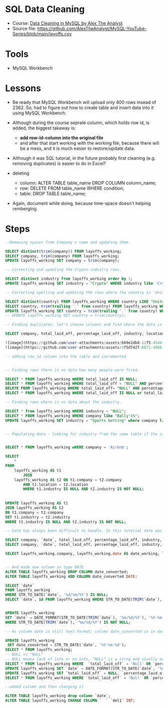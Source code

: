 # SQL Data Cleaning

- Course: [Data Cleaning in MySQL by Alex The Analyst](https://www.youtube.com/watch?v=4UltKCnnnTA&t=14s)
- Source file: https://github.com/AlexTheAnalyst/MySQL-YouTube-Series/blob/main/layoffs.csv

# Tools
- MySQL Workbench

# Lessons
- Be ready that MySQL Workbench will upload only 400 rows insead of 2362. So, had to figure out how to create table and insert data into it using MySQL Workbench.
- Although during the course seprate column, which holds row id, is added, the biggest takaway is:
  - **add row-id-column into the original file**
  - and after that start working with the working file, because there will be a mess, and it is much easier to restore/update data.
- Although it was SQL tutorial, in the future probably first cleaning (e.g. removing duplicates) is easier to do in Excel?
- deleting
  - column: ALTER TABLE table_name DROP COLUMN column_name;
  - row: DELETE FROM table_name WHERE condition;
  - table: DROP TABLE table_name;

- Again, document while doing, because time-space doesn't helping remberging.

# Steps


```sql
--Removing spaces from Company's name and updating them.

SELECT distinct(trim(company)) FROM layoffs_working;
SELECT company, trim(company) FROM layoffs_working;
UPDATE layoffs_working SET company = trim(company);

```

```sql
-- Correcting und updating the Crypto-industry rows.

SELECT distinct industry from layoffs_working order by 1;
UPDATE layoffs_working SET industry = "Crypto" WHERE industry like 'Crypto%';

```

```sql
-- Correcting spelling and updating the rows where the country is 'United States'.

SELECT distinct(country) FROM layoffs_working WHERE country LIKE "United States%" order by 1;
SELECT country, trim(trailing '.' from country) FROM layoffs_working WHERE country LIKE "United States%";
UPDATE layoffs_working SET country = trim(trailing '.' from country) WHERE country like 'United States%';
-- UPDATE layoffs_working SET country = trim(country);
```


```sql
-- Finding duplicates: let's choose columns and find where the data is the same in both rows and there is more than 1 row

SELECT company, total_laid_off, percentage_laid_off, industry, location, COUNT(*) as count FROM layoffs_working GROUP BY company, total_laid_off, percentage_laid_off, industry, location HAVING COUNT(*) >1;

![image](https://github.com/user-attachments/assets/b69e2db8-12f5-4544-a402-33eb5d6055cd)
![image](https://github.com/user-attachments/assets/3f5df42f-6671-4966-9bd6-aa4aa56150bf)


```

```sql
-- adding row_id column into the table and incremented
```
```sql

-- Finding rows there is no data how many people were fired.

SELECT * FROM layoffs_working WHERE total_laid_off IS NULL;
SELECT * FROM layoffs_working WHERE total_laid_off = "NULL" AND percentage_laid_off = "NULL";
DELETE FROM layoffs_working WHERE total_laid_off= "NULL" AND percentage_laid_off = "NULL";
SELECT * FROM layoffs_working WHERE total_laid_off IS NULL or total_laid_off ="";
```

```sql
-- Finding rows where is no data about the industry.

SELECT * from layoffs_working WHERE industry = "NULL";
SELECT * FROM layoffs_working WHERE company like "Bally's%";
UPDATE layoffs_working SET industry = "Sports betting" where company like "Bally%"


```


```sql

-- Populating data - looking for industry from the same table if the company is mentioned several times


SELECT * FROM layoffs_working wHERE company = 'Airbnb';

SELECT 
    *
FROM
    layoffs_working AS t1
        JOIN
    layoffs_working AS t2 ON t1.company = t2.company
        AND t1.location = t2.location
        WHERE t1.industry IS NULL AND t2.industry IS NOT NULL;
        
        
UPDATE layoffs_working AS t1
JOIN layoffs_working AS t2 
ON t1.company = t2.company
SET t1.industry = t2.industry
WHERE t1.industry IS NULL AND t2.industry IS NOT NULL;


```


```sql
-- Date has always been difficult to handle. In this tutorial date was left as text field during creation of the table

SELECT company, `date`, total_laid_off, percentage_laid_off, industry, location, COUNT(*) as count FROM layoffs_working GROUP BY company, total_laid_off, percentage_laid_off, industry, location HAVING COUNT(*) > 1;
SELECT company, `date`, total_laid_off, percentage_laid_off, industry, location, COUNT(*) as count FROM layoffs_working GROUP BY company, `date`, total_laid_off, percentage_laid_off, industry, location HAVING COUNT(*) > 1;

SELECT layoffs_working.company, layoffs_working.date AS date_working, layoffs.date AS date_layoff, layoffs_working.total_laid_off, layoffs_working.percentage_laid_off, layoffs_working.industry, layoffs_working.location, COUNT(*) as count FROM layoffs_working JOIN layoffs ON layoffs_working.company = layoffs.company AND layoffs_working.total_laid_off = layoffs.total_laid_off AND layoffs_working.percentage_laid_off = layoffs.percentage_laid_off AND layoffs.industry = layoffs_working.industry AND layoffs.location = layoffs_working.location GROUP BY layoffs_working.company, layoffs_working.date, layoffs.date, layoffs_working.total_laid_off, layoffs_working.percentage_laid_off, layoffs_working.industry, layoffs_working.location HAVING COUNT(*) > 1;


-- And made new column as type DATE
ALTER TABLE layoffs_working DROP COLUMN date_converted;
ALTER TABLE layoffs_working ADD COLUMN date_converted DATE:

SELECT `date`
FROM layoffs_working
WHERE STR_TO_DATE(`date`, '%d/%m/%Y') IS NULL;
SELECT `date`, id FROM layoffs_working WHERE STR_TO_DATE(TRIM(`date`), '%m/%d/%Y') IS NULL;


UPDATE layoffs_working
SET `date` = DATE_FORMAT(STR_TO_DATE(TRIM(`date`), '%m/%d/%Y'), '%Y-%m-%d')
WHERE STR_TO_DATE(TRIM(`date`), '%m/%d/%Y') IS NOT NULL;
```

```sql
-- As column date is still text-format; column date_converted is in date-format

UPDATE layoffs_working 
 SET date_converted = STR_TO_DATE(`date`, '%Y-%m-%d');
SELECT * FROM layoffs_working;
-- NULL vs "NULL"
-- NULL means lack of info or no info. "NULL" is a strng and usually not recommended.
SELECT * FROM layoffs_working WHERE  `total_laid_off` = 'Null' OR `percentage_laid_off` = 'Null' or "funds_raised_millions" = "Null";
UPDATE layoffs_working SET `date` = DATE_FORMAT(STR_TO_DATE(`date`, '%d/%m/%Y'), '%d/%m/%Y');
UPDATE layoffs_working SET `total_laid_off` = NULL, `percentage_laid_off` = NULL, `funds_raised_millions` = NULL WHERE `total_laid_off` = 'Null' OR `percentage_laid_off` = 'Null' OR `funds_raised_millions` = 'Null';
SELECT * FROM layoffs_working WHERE `total_laid_off` = 'Null' OR `percentage_laid_off` = 'Null' OR `funds_raised_millions` = 'Null';
```

```sql
--added column and then changing it

ALTER TABLE layoffs_working drop column `date`;
ALTER TABLE layoffs_working CHANGE COLUMN `  ` `del1` INT;

```
